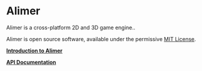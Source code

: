# Alimer

Alimer is a cross-platform 2D and 3D game engine..

Alimer is open source software, available under the permissive [MIT License](https://github.com/amerkoleci/alimer/blob/master/LICENSE).

[__Introduction to Alimer__](xref:intro)

[__API Documentation__](xref:Alimer)